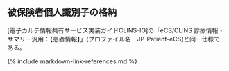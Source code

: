 
## 被保険者個人識別子の格納

[電子カルテ情報共有サービス実装ガイドCLINS-IG]の「eCS/CLINS 診療情報・サマリー汎用：【患者情報】」(プロファイル名　JP-Patient-eCS)と同一仕様である。

{% include markdown-link-references.md %}
